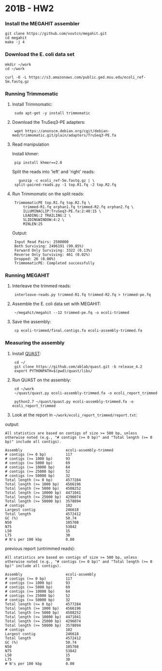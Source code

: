 # 201B - HW2

### Install the MEGAHIT assembler

    git clone https://github.com/voutcn/megahit.git
    cd megahit
    make -j 4

### Download the E. coli data set

    mkdir ~/work
    cd ~/work
    
    curl -O -L https://s3.amazonaws.com/public.ged.msu.edu/ecoli_ref-5m.fastq.gz
    
### Running Trimmomatic

1. Install Trimmomatic:

        sudo apt-get -y install trimmomatic

2. Download the TruSeq3-PE adapters:

        wget https://anonscm.debian.org/cgit/debian-med/trimmomatic.git/plain/adapters/TruSeq3-PE.fa
            
3. Read manipulation

    Install khmer:

        pip install khmer==2.0

    Split the reads into 'left' and 'right' reads:

          gunzip -c ecoli_ref-5m.fastq.gz | \
        split-paired-reads.py -1 top.R1.fq -2 top.R2.fq

4. Run Trimmomatic on the split reads:

        TrimmomaticPE top.R1.fq top.R2.fq \
            trimmed-R1.fq orphan1.fq trimmed-R2.fq orphan2.fq \
            ILLUMINACLIP:TruSeq3-PE.fa:2:40:15 \
            LEADING:2 TRAILING:2 \
            SLIDINGWINDOW:4:2 \
            MINLEN:25
            
    Output:

        Input Read Pairs: 2500000
        Both Surviving: 2496191 (99.85%)
        Forward Only Surviving: 3322 (0.13%)
        Reverse Only Surviving: 461 (0.02%)
        Dropped: 26 (0.00%)
        TrimmomaticPE: Completed successfully
       
### Running MEGAHIT

1. Interleave the trimmed reads:

        interleave-reads.py trimmed-R1.fq trimmed-R2.fq > trimmed-pe.fq
    
2. Assemble the E. coli data set with MEGAHIT:

        ~/megahit/megahit --12 trimmed-pe.fq -o ecoli-trimmed

3. Save the assembly:

        cp ecoli-trimmed/final.contigs.fa ecoli-assembly-trimmed.fa
        
### Measuring the assembly

1. Install [QUAST](http://quast.sourceforge.net/quast):

        cd ~/
        git clone https://github.com/ablab/quast.git -b release_4.2
        export PYTHONPATH=$(pwd)/quast/libs/

2. Run QUAST on the assembly:

        cd ~/work
        ~/quast/quast.py ecoli-assembly-trimmed.fa -o ecoli_report_trimmed

        python2.7 ~/quast/quast.py ecoli-assembly-trimmed.fa -o ecoli_report_trimmed

3. Look at the report in `~/work/ecoli_report_trimmed/report.txt`:

output:
```
All statistics are based on contigs of size >= 500 bp, unless otherwise noted (e.g., "# contigs (>= 0 bp)" and "Total length (>= 0 bp)" include all contigs).

Assembly                    ecoli-assembly-trimmed
# contigs (>= 0 bp)         117                   
# contigs (>= 1000 bp)      93                    
# contigs (>= 5000 bp)      69                    
# contigs (>= 10000 bp)     64                    
# contigs (>= 25000 bp)     52                    
# contigs (>= 50000 bp)     32                    
Total length (>= 0 bp)      4577284               
Total length (>= 1000 bp)   4566196               
Total length (>= 5000 bp)   4508252               
Total length (>= 10000 bp)  4471041               
Total length (>= 25000 bp)  4296074               
Total length (>= 50000 bp)  3578894               
# contigs                   102                   
Largest contig              246618                
Total length                4572412               
GC (%)                      50.74                 
N50                         105708                
N75                         53842                 
L50                         15                    
L75                         30                    
# N's per 100 kbp           0.00 
```

previous report (untrimmed reads):
```
All statistics are based on contigs of size >= 500 bp, unless otherwise noted (e.g., "# contigs (>= 0 bp)" and "Total length (>= 0 bp)" include all contigs).

Assembly                    ecoli-assembly
# contigs (>= 0 bp)         117           
# contigs (>= 1000 bp)      93            
# contigs (>= 5000 bp)      69            
# contigs (>= 10000 bp)     64            
# contigs (>= 25000 bp)     52            
# contigs (>= 50000 bp)     32            
Total length (>= 0 bp)      4577284       
Total length (>= 1000 bp)   4566196       
Total length (>= 5000 bp)   4508252       
Total length (>= 10000 bp)  4471041       
Total length (>= 25000 bp)  4296074       
Total length (>= 50000 bp)  3578894       
# contigs                   102           
Largest contig              246618        
Total length                4572412       
GC (%)                      50.74         
N50                         105708        
N75                         53842         
L50                         15            
L75                         30            
# N's per 100 kbp           0.00  
```
